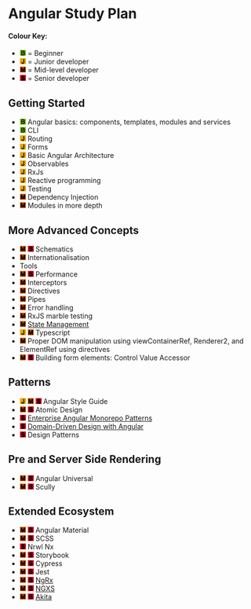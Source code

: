 # Angular Study Plan

#### Colour Key:

- ![](./_assets/beginner.png) = Beginner
- ![](./_assets/junior.png) = Junior developer
- ![](./_assets/mid.png) = Mid-level developer
- ![](./_assets/senior.png) = Senior developer

## Getting Started

- ![](./_assets/beginner.png) Angular basics: components, templates, modules and services
- ![](./_assets/beginner.png) CLI
- ![](./_assets/junior.png) Routing
- ![](./_assets/junior.png) Forms
- ![](./_assets/junior.png) Basic Angular Architecture
- ![](./_assets/junior.png) Observables
- ![](./_assets/junior.png) RxJs
- ![](./_assets/junior.png) Reactive programming
- ![](./_assets/junior.png) Testing
- ![](./_assets/mid.png) Dependency Injection
- ![](./_assets/mid.png) Modules in more depth

## More Advanced Concepts

- ![](./_assets/mid.png) ![](./_assets/senior.png) Schematics
- ![](./_assets/mid.png) Internationalisation
- Tools
- ![](./_assets/mid.png) ![](./_assets/senior.png) Performance
- ![](./_assets/mid.png) Interceptors
- ![](./_assets/mid.png) Directives
- ![](./_assets/mid.png) Pipes
- ![](./_assets/mid.png) Error handling
- ![](./_assets/mid.png) RxJS marble testing
- ![](./_assets/mid.png) [State Management](topic-details/state-management.md)
- ![](./_assets/junior.png) ![](./_assets/mid.png) Typescript
- ![](./_assets/mid.png) Proper DOM manipulation using viewContainerRef, Renderer2, and ElementRef using directives
- ![](./_assets/mid.png) ![](./_assets/senior.png) Building form elements: Control Value Accessor

## Patterns

- ![](./_assets/junior.png) ![](./_assets/mid.png) ![](./_assets/senior.png) Angular Style Guide
- ![](./_assets/mid.png) ![](./_assets/senior.png) Atomic Design
- ![](./_assets/senior.png) [Enterprise Angular Monorepo Patterns](topic-details/modular-apps.md)
- ![](./_assets/senior.png) [Domain-Driven Design with Angular](topic-details/modular-apps.md)
- ![](./_assets/senior.png) Design Patterns

## Pre and Server Side Rendering

- ![](./_assets/mid.png) ![](./_assets/senior.png) Angular Universal
- ![](./_assets/mid.png) ![](./_assets/senior.png) Scully

## Extended Ecosystem

- ![](./_assets/mid.png) ![](./_assets/senior.png) Angular Material
- ![](./_assets/mid.png) ![](./_assets/senior.png) SCSS
- ![](./_assets/senior.png) Nrwl Nx
- ![](./_assets/mid.png) ![](./_assets/senior.png) Storybook
- ![](./_assets/mid.png) ![](./_assets/senior.png) Cypress
- ![](./_assets/mid.png) ![](./_assets/senior.png) Jest
- ![](./_assets/mid.png) ![](./_assets/senior.png) [NgRx](topic-details/state-management.md)
- ![](./_assets/mid.png) ![](./_assets/senior.png) [NGXS](topic-details/state-management.md)
- ![](./_assets/mid.png) ![](./_assets/senior.png) [Akita](topic-details/state-management.md)
